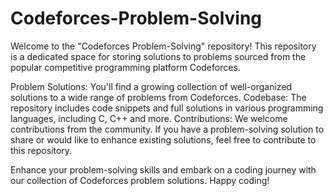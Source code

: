 # Codeforces-Problem-Solving
Welcome to the "Codeforces Problem-Solving" repository! This repository is a dedicated space for storing solutions to problems sourced from the popular competitive programming platform Codeforces.

Problem Solutions: You'll find a growing collection of well-organized solutions to a wide range of problems from Codeforces. 
Codebase: The repository includes code snippets and full solutions in various programming languages, including C, C++ and more.
Contributions: We welcome contributions from the community. If you have a problem-solving solution to share or would like to enhance existing solutions, feel free to contribute to this repository.

Enhance your problem-solving skills and embark on a coding journey with our collection of Codeforces problem solutions. Happy coding!
